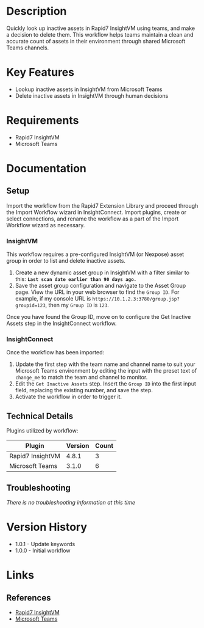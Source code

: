 # Description

Quickly look up inactive assets in Rapid7 InsightVM using teams, and make a decision to delete them. This workflow helps teams maintain a clean and accurate count of assets in their environment through shared Microsoft Teams channels.

# Key Features

* Lookup inactive assets in InsightVM from Microsoft Teams
* Delete inactive assets in InsightVM through human decisions

# Requirements

* Rapid7 InsightVM
* Microsoft Teams

# Documentation

## Setup

Import the workflow from the Rapid7 Extension Library and proceed through the Import Workflow wizard in InsightConnect. Import plugins, create or select connections, and rename the workflow as a part of the Import Workflow wizard as necessary.

### InsightVM

This workflow requires a pre-configured InsightVM (or Nexpose) asset group in order to list and delete inactive assets.

1. Create a new dynamic asset group in InsightVM with a filter similar to this: **`Last scan date earlier than 90 days ago.`**
2. Save the asset group configuration and navigate to the Asset Group page. View the URL in your web browser to find the `Group ID`. For example, if my console URL is `https://10.1.2.3:3780/group.jsp?groupid=123`, then my `Group ID` is `123`.

Once you have found the Group ID, move on to configure the Get Inactive Assets step in the InsightConnect workflow.

### InsightConnect

Once the workflow has been imported:
1. Update the first step with the team name and channel name to suit your Microsoft Teams environment by editing the input with the preset text of `change_me` to match the team and channel to monitor.
2. Edit the `Get Inactive Assets` step. Insert the `Group ID` into the first input field, replacing the existing number, and save the step.
3. Activate the workflow in order to trigger it.

## Technical Details

Plugins utilized by workflow:

|Plugin|Version|Count|
|----|----|--------|
|Rapid7 InsightVM|4.8.1|3|
|Microsoft Teams|3.1.0|6|

## Troubleshooting

_There is no troubleshooting information at this time_

# Version History

* 1.0.1 - Update keywords
* 1.0.0 - Initial workflow

# Links

## References

* [Rapid7 InsightVM](https://www.rapid7.com/products/insightvm)
* [Microsoft Teams](https://docs.rapid7.com/insightconnect/microsoft-teams)
